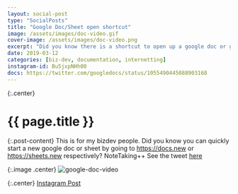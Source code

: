 ```yaml
---
layout: social-post
type: "SocialPosts"
title: "Google Doc/Sheet open shortcut"
image: /assets/images/doc-video.gif
cover-image: /assets/images/doc-video.png
excerpt: "Did you know there is a shortcut to open up a google doc or google sheet?"
date: 2019-03-12
categories: [biz-dev, documentation, internetting]
instagram-id: Bu5jxpNHh00
docs: https://twitter.com/googledocs/status/1055490445088903168
---
```

{:.center}
# {{ page.title }}


{:.post-content}
This is for my bizdev people. Did you know you can quickly 
start a new google doc or sheet by going to <a href="https://docs.new" target="_blank">https://docs.new</a> or 
<a href="https://sheets.new">https://sheets.new</a> respectively? NoteTaking++
See the tweet <a href="{{page.docs}}" target="_blank">here</a>

{:.image .center}
![google-doc-video]({{page.image}})

{:.center}
<a class="insta-link" href="https://www.instagram.com/p/{{page.instagram-id}}" target="_blank">Instagram Post</a>

